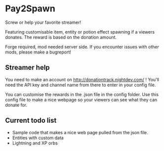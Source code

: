 Pay2Spawn
=========

Screw or help your favorite streamer!

Featuring customisable item, entity or potion effect spawning if a viewers donates.
The reward is based on the donation amount.

Forge required, mod needed server side.
If you encounter issues with other mods, please make a bugreport!

Streamer help
-------------

You need to make an account on http://donationtrack.nightdev.com/ !
You'll need the API key and channel name from there to enter in your config file.

You can customise the rewards in the .json file in the config folder.
Use this config file to make a nice webpage so your viewers can see what they can donate for.

Current todo list
-----------------

* Sample code that makes a nice web page pulled from the json file.
* Entities with custom data
* Lightning and XP orbs
